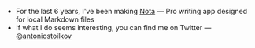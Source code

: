 - For the last 6 years, I've been making [Nota](https://nota.md) — Pro writing app designed for local Markdown files
- If what I do seems interesting, you can find me on Twitter — [@antoniostoilkov](https://twitter.com/antoniostoilkov)